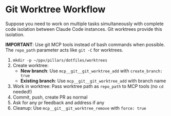 # Git Worktree Workflow

Suppose you need to work on multiple tasks simultaneously with complete code isolation between Claude Code instances. Git worktrees provide this isolation.

**IMPORTANT**: Use git MCP tools instead of bash commands when possible. The `repo_path` parameter acts like `git -C` for worktrees.

1. `mkdir -p ~/ppv/pillars/dotfiles/worktrees`
2. Create worktree:
   - **New branch**: Use `mcp__git__git_worktree_add` with `create_branch: true`
   - **Existing branch**: Use `mcp__git__git_worktree_add` with branch name
3. Work in worktree: Pass worktree path as `repo_path` to MCP tools (no `cd` needed!)
4. Commit, push, create PR as normal
5. Ask for any pr feedback and address if any
6. Cleanup: Use `mcp__git__git_worktree_remove` with `force: true`
